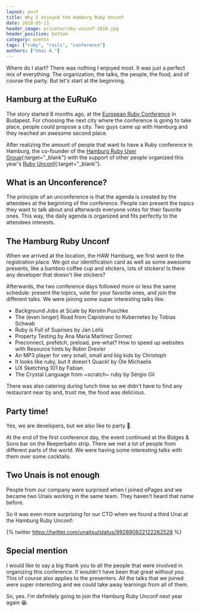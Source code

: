 ```yaml
---
layout: post
title: Why I enjoyed the Hamburg Ruby Unconf
date: 2018-05-11
header_image: private/ruby-unconf-2018.jpg
header_position: bottom
category: events
tags: ["ruby", "rails", "conference"]
authors: ["Unai A."]
---
```

Where do I start?
There was nothing I enjoyed most.
It was just a perfect mix of everything: The organization, the talks, the people, the food, and of course the party.
But let's start at the beginning.

## Hamburg at the EuRuKo

The story started 8 months ago, at the [European Ruby Conference](/blog/events/epages-at-euruko-is-ruby-still-alive/) in Budapest. For choosing the next city where the conference is going to take place, people could propose a city. Two guys came up with Hamburg and they reached an awesome second place.

After realizing the amount of people that want to have a Ruby conference in Hamburg, the co-founder of the [Hamburg Ruby User Group](http://hamburg.onruby.de/){:target="_blank"} with the support of other people organized this year's [Ruby Unconf](https://rubyunconf.eu/){:target="_blank"}.

## What is an Unconference?

The principle of an unconference is that the agenda is created by the attendees at the beginning of the conference. People can present the topics they want to talk about and afterwards everyone votes for their favorite ones. This way, the daily agenda is organized and fits perfectly to the attendees interests.

## The Hamburg Ruby Unconf

When we arrived at the location, the HAW Hamburg, we first went to the registration place. We got our identification card as well as some awesome presents, like a bamboo coffee cup and stickers, lots of stickers! Is there any developer that doesn't like stickers?

Afterwards, the two conference days followed more or less the same schedule: present the topics, vote for your favorite ones, and join the different talks. We were joining some super interesting talks like:

- Background Jobs at Scale by Kerstin Puschke
- The (even longer) Road from Capistrano to Kubernetes by Tobias Schwab
- Ruby is Full of Suprises by Jan Lelis
- Property Testing by Ana Maria Martinez Gomez
- Preconnect, prefetch, preload, pre-what? How to speed up websites with Resource hints by Robin Drexler
- An MP3 player for very small, small and big kids by Christoph
- It looks like ruby, but it doesn't Quack! by Ole Michaelis
- UX Sketching 101 by Fabian
- The Crystal Language from ~scratch~ ruby by Sérgio Gil

There was also catering during lunch time so we didn't have to find any restaurant near by and, trust me, the food was delicious.

## Party time!

Yes, we are developers, but we also like to party 🎉.

At the end of the first conference day, the event continued at the Bidges & Sons bar on the Reeperbahn strip. There we met a lot of people from different parts of the world. We were having some interesting talks with them over some cocktails.

## Two Unais is not enough

People from our company were surprised when I joined ePages and we became two Unais working in the same team. They haven't heard that name before.

So it was even more surprising for our CTO when we found a third Unai at the Hamburg Ruby Unconf:

{% twitter https://twitter.com/unaitxu/status/992890822122262528 %}

## Special mention

I would like to say a big thank you to all the people that were involved in organizing this conference.
It wouldn't have been that great without you. This of course also applies to the presenters. All the talks that we joined were super interesting and we could take away learnings from all of them.

So, yes. I'm definitely going to join the Hamburg Ruby Unconf next year again 😁.
